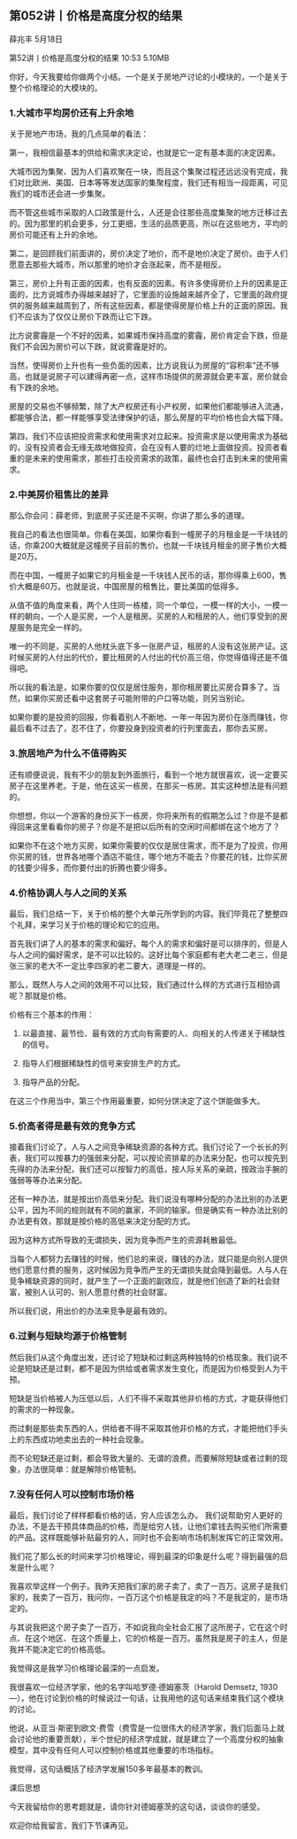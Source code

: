 

## 第052讲丨价格是高度分权的结果


薛兆丰
5月18日

第52讲丨价格是高度分权的结果
10:53 5.10MB


你好，今天我要给你做两个小结。一个是关于房地产讨论的小模块的，一个是关于整个价格理论的大模块的。

### 1.大城市平均房价还有上升余地

关于房地产市场，我的几点简单的看法：

第一，我相信最基本的供给和需求决定论，也就是它一定有基本面的决定因素。

大城市因为集聚、因为人们喜欢聚在一块，而且这个集聚过程还远远没有完成，我们对比欧洲、美国、日本等等发达国家的集聚程度，我们还有相当一段距离，可见我们的城市还会进一步集聚。

而不管这些城市采取的人口政策是什么，人还是会往那些高度集聚的地方迁移过去的。因为那里的机会更多，分工更细，生活的品质更高，所以在这些地方，平均的房价可能还有上升的余地。

第二，是回顾我们前面讲的，房价决定了地价，而不是地价决定了房价。由于人们愿意去那些大城市，所以那里的地价才会涨起来，而不是相反。

第三，房价上升有正面的因素，也有反面的因素。有许多使得房价上升的因素是正面的，比方说城市办得越来越好了，它里面的设施越来越齐全了，它里面的政府提供的服务越来越周到了，所有这些因素，都是使得房屋价格上升的正面的原因。我们不应该为了仅仅让房价下跌而让它下跌。

比方说雾霾是一个不好的因素，如果城市保持高度的雾霾，房价肯定会下跌，但是我们不会因为房价可以下跌，就说雾霾是好的。

当然，使得房价上升也有一些负面的因素，比方说我认为房屋的“容积率”还不够高，也就是说房子可以建得再密一点，这样市场提供的房源就会更丰富，房价就会有下跌的余地。

房屋的交易也不够频繁，除了大产权房还有小产权房，如果他们都能够进入流通，都能够合法，都一样能够享受法律保护的话，那么房屋的平均价格也会大幅下降。

第四，我们不应该把投资需求和使用需求对立起来。投资需求是以使用需求为基础的，没有投资者会无缘无故地做投资，会在没有人要的烂地上面做投资。投资者看重的是未来的使用需求，那些打击投资需求的政策，最终也会打击到未来的使用需求。

### 2.中美房价租售比的差异

那么你会问：薛老师，到底房子买还是不买啊，你讲了那么多的道理。

我自己的看法也很简单。你看在美国，如果你看到一幢房子的月租金是一千块钱的话，你乘200大概就是这幢房子目前的售价。也就一千块钱月租金的房子售价大概是20万。

而在中国，一幢房子如果它的月租金是一千块钱人民币的话，那你得乘上600，售价大概是60万。也就是说，中国房屋的租售比，要比美国的低得多。

从值不值的角度来看，两个人住同一栋楼，同一个单位，一模一样的大小，一模一样的朝向，一个人是买房，一个人是租房。买房的人和租房的人，他们享受到的房屋服务是完全一样的。

唯一的不同是，买房的人他枕头底下多一张房产证，租房的人没有这张房产证。这时候买房的人付出的代价，要比租房的人付出的代价高三倍，你觉得值得还是不值得吧。

所以我的看法是，如果你要的仅仅是居住服务，那你租房要比买房合算多了。当然，如果你买房还看中这套房子可能附带的户口等功能，则另当别论。

如果你要的是投资的回报，你看着别人不断地、一年一年因为房价在涨而赚钱，你最后看不过去了，忍不住了，你要投身到投资者的行列里面去，那你去买房。

### 3.旅居地产为什么不值得购买

还有顺便说说，我有不少的朋友到外面旅行，看到一个地方就很喜欢，说一定要买房子在这里养老。于是，他在这买一栋房，在那买一栋房。其实这种想法是有问题的。

你想想，你以一个游客的身份买下一栋房，你将来所有的假期怎么过？你是不是都得回来这里看看你的房子？你是不是把以后所有的空闲时间都绑在这个地方了？

如果你不在这个地方买房，如果你需要的仅仅是居住需求，而不是为了投资，你用你买房的钱，世界各地哪个酒店不能住，哪个地方不能去？你要花的钱，比你买房的钱要少得多，而你要付出的折腾也要少得多。

### 4.价格协调人与人之间的关系

最后，我们总结一下，关于价格的整个大单元所学到的内容。我们毕竟花了整整四个礼拜，来学习关于价格的理论和它的应用。

首先我们讲了人的基本的需求和偏好。每个人的需求和偏好是可以排序的，但是人与人之间的偏好需求，是不可以比较的。这好比每个家庭都有老大老二老三，但是张三家的老大不一定比李四家的老二要大，道理是一样的。

那么，既然人与人之间的效用不可以比较，我们通过什么样的方式进行互相协调呢？那就是价格。

价格有三个基本的作用：

1. 以最直接、最节俭、最有效的方式向有需要的人、向相关的人传递关于稀缺性的信号。

2. 指导人们根据稀缺性的信号来安排生产的方式。

3. 指导产品的分配。

在这三个作用当中，第三个作用最重要，如何分饼决定了这个饼能做多大。

### 5.价高者得是最有效的竞争方式

接着我们讨论了，人与人之间竞争稀缺资源的各种方式。我们讨论了一个长长的列表，我们可以按暴力的强弱来分配，可以按论资排辈的办法来分配，也可以按先到先得的办法来分配，我们还可以按智力的高低，按人际关系的亲疏，按政治手腕的强弱等等办法来分配。

还有一种办法，就是按出价高低来分配。我们说没有哪种分配的办法比别的办法更公平，因为不同的规则就有不同的赢家，不同的输家。但是确实有一种办法比别的办法更有效，那就是按价格的高低来决定分配的方式。

因为这种方式所导致的无谓损失，因为竞争而产生的资源耗散最低。

当每个人都努力去赚钱的时候，他们总的来说，赚钱的办法，就只能是向别人提供他们愿意付费的服务，这时候因为竞争而产生的无谓损失就会降到最低。人与人在竞争稀缺资源的同时，就产生了一个正面的副效应，就是他们创造了新的社会财富，被别人认可的、别人愿意付费的社会财富。

所以我们说，用出价的办法来竞争是最有效的。

### 6.过剩与短缺均源于价格管制

然后我们从这个角度出发，还讨论了短缺和过剩这两种独特的价格现象。我们说不论是短缺还是过剩，都不是因为供给或者需求发生变化，而是因为价格受到人为干预。

短缺是当价格被人为压低以后，人们不得不采取其他非价格的方式，才能获得他们的需求的一种现象。

而过剩是那些卖东西的人，供给者不得不采取其他非价格的方式，才能把他们手头上的东西成功地卖出去的一种社会现象。

而不论短缺还是过剩，都会导致大量的、无谓的浪费。而要解除短缺或者过剩的现象，办法很简单：就是解除价格管制。

### 7.没有任何人可以控制市场价格

最后，我们讨论了样样都看价格的话，穷人应该怎么办。
我们说帮助穷人更好的办法，不是去干预具体商品的价格，而是给穷人钱，让他们拿钱去购买他们所需要的产品。这样既能够补贴最穷的人，同时也不会影响市场机制发挥它的正常效用。

我们花了那么长的时间来学习价格理论，得到最深的印象是什么呢？得到最强的启发是什么呢？

我喜欢举这样一个例子。我昨天把我们家的房子卖了，卖了一百万。这房子是我们家的，我卖了一百万，我问你，一百万这个价格是我定的吗？不是我定的，是市场定的。

与其说我把这个房子卖了一百万，不如说我向全社会汇报了这所房子，它在这个时点、在这个地区、在这个质量上，它的价格是一百万。虽然我是房子的主人，但是我并不能决定它的价格高低。

我觉得这是我学习价格理论最深的一点启发。

我很喜欢一位经济学家，他的名字叫哈罗德·德姆塞茨（Harold Demsetz, 1930—），他在讨论到价格的时候说过一句话，让我用他的这句话来结束我们这个模块的讨论。

他说，从亚当·斯密到欧文·费雪（费雪是一位很伟大的经济学家，我们后面马上就会讨论他的重要贡献），半个世纪的经济学成就，就是建立了一个高度分权的抽象模型，其中没有任何人可以控制价格或其他重要的市场指标。

我觉得，这句话概括了经济学发展150多年最基本的教训。

课后思想

今天我留给你的思考题就是，请你针对德姆塞茨的这句话，谈谈你的感受。

欢迎你给我留言，我们下节课再见。